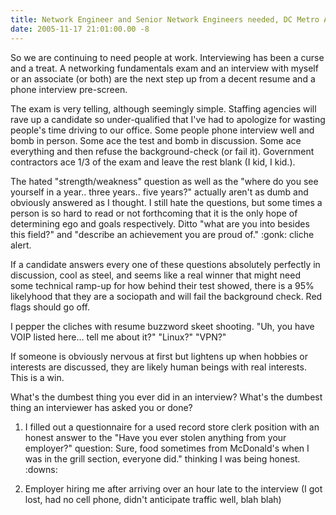 ```yaml
---
title: Network Engineer and Senior Network Engineers needed, DC Metro Area
date: 2005-11-17 21:01:00.00 -8
---
```

So we are continuing to need people at work. Interviewing has been a curse and a treat. A networking fundamentals exam and an interview with myself or an associate (or both) are the next step up from a decent resume and a phone interview pre-screen.

The exam is very telling, although seemingly simple. Staffing agencies will rave up a candidate so under-qualified that I've had to apologize for wasting people's time driving to our office. Some people phone interview well and bomb in person. Some ace the test and bomb in discussion. Some ace everything and then refuse the background-check (or fail it). Government contractors ace 1/3 of the exam and leave the rest blank (I kid, I kid.).

The hated "strength/weakness" question as well as the "where do you see yourself in a year.. three years.. five years?" actually aren't as dumb and obviously answered as I thought. I still hate the questions, but some times a person is so hard to read or not forthcoming that it is the only hope of determining ego and goals respectively. Ditto "what are you into besides this field?" and "describe an achievement you are proud of." :gonk: cliche alert.

If a candidate answers every one of these questions absolutely perfectly in discussion, cool as steel, and seems like a real winner that might need some technical ramp-up for how behind their test showed, there is a 95% likelyhood that they are a sociopath and will fail the background check. Red flags should go off.

I pepper the cliches with resume buzzword skeet shooting. "Uh, you have VOIP listed here… tell me about it?" "Linux?" "VPN?"

If someone is obviously nervous at first but lightens up when hobbies or interests are discussed, they are likely human beings with real interests. This is a win.

What's the dumbest thing you ever did in an interview? What's the dumbest thing an interviewer has asked you or done?

1) I filled out a questionnaire for a used record store clerk position with an honest answer to the "Have you ever stolen anything from your employer?" question: Sure, food sometimes from McDonald's when I was in the grill section, everyone did." thinking I was being honest. :downs:

2) Employer hiring me after arriving over an hour late to the interview (I got lost, had no cell phone, didn't anticipate traffic well, blah blah)
